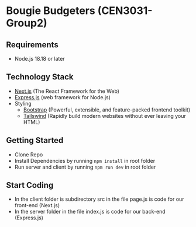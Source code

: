 # Bougie Budgeters (CEN3031-Group2)

## Requirements
- Node.js 18.18 or later

## Technology Stack
- [Next.js](https://nextjs.org/learn/dashboard-app) (The React Framework for the Web)
- [Express.js](https://expressjs.com/en/guide/routing.html) (web framework for Node.js)
- Styling
    - [Bootstrap](https://getbootstrap.com/docs/5.0/getting-started/introduction/) (Powerful, extensible, and feature-packed frontend toolkit)
    - [Tailswind](https://tailwindcss.com/docs/installation) (Rapidly build modern websites without ever leaving your HTML)

## Getting Started
- Clone Repo
- Install Dependencies by running ``` npm install ``` in root folder
- Run server and client by running ``` npm run dev ``` in root folder

## Start Coding
- In the client folder is subdirectory src in the file page.js is code for our front-end (Next.js)
- In the server folder in the file index.js is code for our back-end (Express.js)
